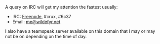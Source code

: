 A query on IRC will get my attention the fastest usually:


* IRC: [Freenode](http://webchat.freenode.net), #crux, #6c37
* Email: [me@wildefyr.net](mailto:me@wildefyr.com)


I also have a teamspeak server available on this domain that I may or may not
be on depending on the time of day.
